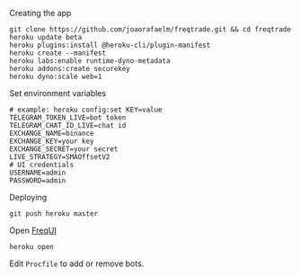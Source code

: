 Creating the app
```shell
git clone https://github.com/joaorafaelm/freqtrade.git && cd freqtrade
heroku update beta
heroku plugins:install @heroku-cli/plugin-manifest
heroku create --manifest
heroku labs:enable runtime-dyno-metadata
heroku addons:create securekey
heroku dyno:scale web=1
```

Set environment variables
```
# example: heroku config:set KEY=value
TELEGRAM_TOKEN_LIVE=bot token
TELEGRAM_CHAT_ID_LIVE=chat id
EXCHANGE_NAME=binance
EXCHANGE_KEY=your key
EXCHANGE_SECRET=your secret
LIVE_STRATEGY=SMAOffsetV2
# UI credentials
USERNAME=admin
PASSWORD=admin
```

Deploying
```
git push heroku master
```

Open [FreqUI](https://github.com/freqtrade/frequi)
```
heroku open
```

Edit `Procfile` to add or remove bots.
